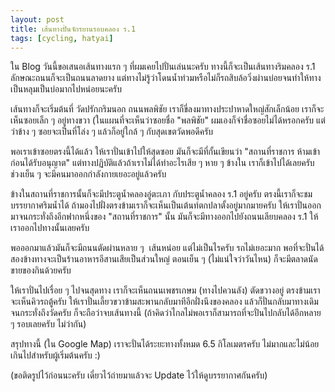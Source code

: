 ```yaml
---
layout: post
title: เส้นทางปั่นจักรยานรอบคลอง ร.1
tags: [cycling, hatyai]
---
```


ใน Blog วันนี้ขอเสนอเส้นทางแรก ๆ ที่ผมเคยไปปั่นเล่นนะครับ ทางนี้ก็จะเป็นเส้นทางริมคลอง ร.1 ลักษณะถนนก็จะเป็นถนนลาดยาง แต่ทางไม่รู้ว่าโดนน้ำท่วมหรือไม่ก็รถสิบล้อวิ่งผ่านบ่อยจนทำให้ทางเป็นหลุมเป็นบ่อมากไปหน่อยนะครับ

เส้นทางก็จะเริ่มต้นที่ วัดปรักกริมนอก ถนนพลพิชัย เราก็ขี่ลงมาทางประปาหาดใหญ่สักเล็กน้อย เราก็จะเห็นซอยเล็ก ๆ อยู่ทางขวา (ในแผนที่จะเห็นว่าซอยชื่อ "พลพิชัย" ผมเองก็จำชื่อซอยไม่ได้หรอกครับ แต่ว่าข้าง ๆ ซอยจะเป็นที่โล่ง ๆ แล้วก็อยู่ใกล้ ๆ กับสุดเขตวัดพอดีครับ

พอเราเข้าซอยตรงนี้ได้แล้ว ให้เราปั่นเข้าไปให้สุดซอย มันก็จะมีที่กั้นเขียนว่า "สถานที่ราชการ ห้ามเข้าก่อนได้รับอนุญาต" แต่ทางปฏิบัติแล้วถ้าเราไม่ได้ทำอะไรเสีย ๆ หาย ๆ ข้างใน เราก็เข้าไปได้เลยครับ ช่วงเย็น ๆ จะมีคนมาออกกำลังกายเยอะอยู่แล้วครับ

ข้างในสถานที่ราชการนั้นก็จะมีประตูน้ำคลองอู่ตะเภา กับประตูน้ำคลอง ร.1 อยู่ครับ ตรงนี้เราก็จะชมบรรยากาศริมน้ำได้ ถ้ามองไปฝั่งตรงข้ามเราก็จะเห็นเป็นเต้นท์ตกปลาตั้งอยู่มากมายครับ ให้เราปั่นออกมาจนกระทั่งถึงอีกฟากหนึ่งของ "สถานที่ราชการ" นั้น มันก็จะมีทางออกไปยังถนนเลียบคลอง ร.1 ให้เราออกไปทางนั้นเลยครับ

พอออกมาแล้วมันก็จะมีถนนตัดผ่านหลาย ๆ  เส้นหน่อย แต่ไม่เป็นไรครับ รถไม่เยอะมาก พอที่จะปั่นได้ สองข้างทางจะเป็นร้านอาหารอีสานเสียเป็นส่วนใหญ่ ตอนเย็น ๆ (ไม่แน่ใจว่าวันไหน) ก็จะมีตลาดนัดขายของกินด้วยครับ

ให้เราปั่นไปเรื่อย ๆ ไปจนสุดทาง เราก็จะเห็นถนนเพชรเกษม (ทางไปควนลัง) ตัดขวางอยู่ ตรงข้ามเราจะเห็นคิวรถตู้ครับ ให้เราปั่นเลี้ยวขวาข้ามสะพานกลับมาทีอีกฝั่งนึงของคลอง แล้วก็ปั่นกลับมาทางเดิมจนกระทั่งถึงวัดครับ ก็จะถือว่าจบเส้นทางนี้ (ถ้าคิดว่าไกลไม่พอเราก็สามารถที่จะปั่นไปกลับได้อีกหลาย ๆ รอบเลยครับ ไม่ว่ากัน)

สรุปทางนี้ (ใน Google Map) เราจะปั่นได้ระยะทางทั้งหมด 6.5 กิโลเมตรครับ ไม่มากและไม่น้อยเกินไปสำหรับผู้เริ่มต้นครับ :)

(ขอติดรูปไว้ก่อนนะครับ เดี๋ยวไว้ถ่ายมาแล้วจะ Update ไว้ให้ดูบรรยากาศกันครับ)